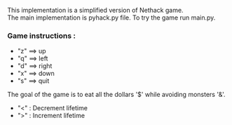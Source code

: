 This implementation is a simplified version of Nethack game.   
The main implementation is pyhack.py file.
To try the game run main.py.

### Game instructions :

- "z" ==> up      
- "q" ==> left           
- "d" ==> right         
- "x" ==> down
- "s" ==> quit

The goal of the game is to eat all the dollars '$' while avoiding monsters '&'.

- "<" : Decrement lifetime 
- ">" : Increment lifetime